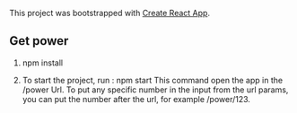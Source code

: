 This project was bootstrapped with [Create React App](https://github.com/facebook/create-react-app).

## Get power
1. npm install

2. To start the project, run : npm start
    This command open the app in the /power Url.
    To put any specific number in the input from the url params, you can put the number after the url, for example /power/123.


